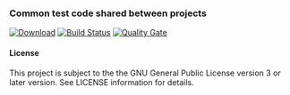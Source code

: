 ### Common test code shared between projects
[![Download](https://api.bintray.com/packages/hdecarne/maven/java-test/images/download.svg)](https://bintray.com/hdecarne/maven/java-test/_latestVersion)
[![Build Status](https://travis-ci.com/hdecarne/java-test.svg?branch=master)](https://travis-ci.com/hdecarne/java-test)
[![Quality Gate](https://sonarcloud.io/api/project_badges/measure?project=de.carne.common%3Ajava-test&metric=alert_status)](https://sonarcloud.io/dashboard/index/de.carne.common:java-test)

#### License
This project is subject to the the GNU General Public License version 3 or later version.
See LICENSE information for details.
